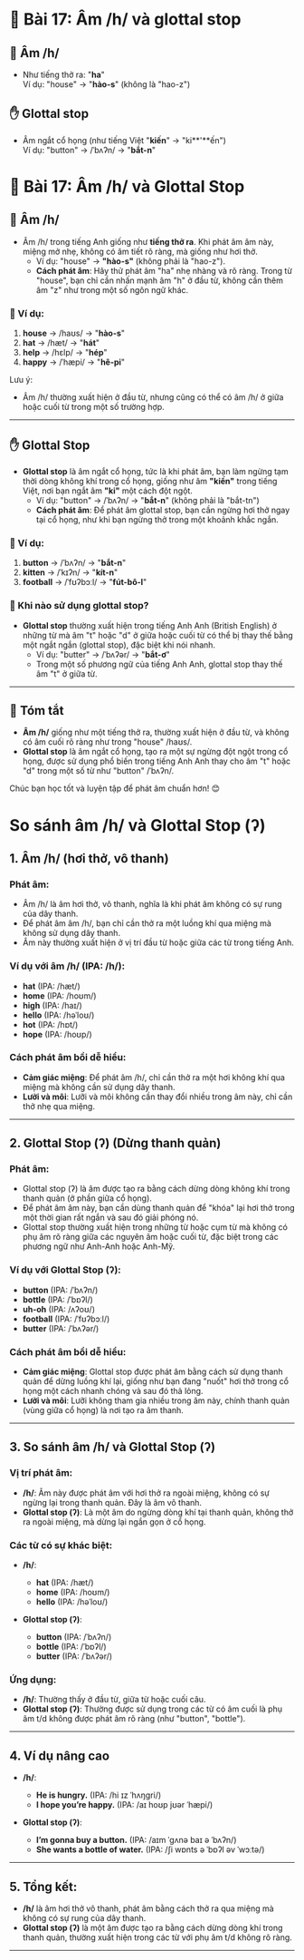 # 🎯 Bài 17: Âm /h/ và glottal stop

## 💨 Âm /h/
- Như tiếng thở ra: "**ha**"  
  Ví dụ: "house" → "**hào-s**" (không là "hao-z")

## ✋ Glottal stop
- Âm ngắt cổ họng (như tiếng Việt "**kiến**" → "ki**'**ến")  
  Ví dụ: "button" → /ˈbʌʔn/ → "**bắt-n**"
 # 🎯 Bài 17: Âm /h/ và Glottal Stop

## 💨 Âm /h/
- Âm /h/ trong tiếng Anh giống như **tiếng thở ra**. Khi phát âm âm này, miệng mở nhẹ, không có âm tiết rõ ràng, mà giống như hơi thở.
  - Ví dụ: "house" → **"hào-s"** (không phải là "hao-z").
  - **Cách phát âm**: Hãy thử phát âm "ha" nhẹ nhàng và rõ ràng. Trong từ "house", bạn chỉ cần nhấn mạnh âm "h" ở đầu từ, không cần thêm âm "z" như trong một số ngôn ngữ khác.

### 📌 Ví dụ:
1. **house** → /haʊs/ → "**hào-s**"
2. **hat** → /hæt/ → "**hát**"
3. **help** → /hɛlp/ → "**hép**"
4. **happy** → /ˈhæpi/ → "**hê-pi**"

Lưu ý:
- Âm /h/ thường xuất hiện ở đầu từ, nhưng cũng có thể có âm /h/ ở giữa hoặc cuối từ trong một số trường hợp.

---

## ✋ Glottal Stop
- **Glottal stop** là âm ngắt cổ họng, tức là khi phát âm, bạn làm ngừng tạm thời dòng không khí trong cổ họng, giống như âm **"kiến"** trong tiếng Việt, nơi bạn ngắt âm **"ki"** một cách đột ngột.
  - Ví dụ: "button" → /ˈbʌʔn/ → "**bắt-n**" (không phải là "bắt-tn")
  - **Cách phát âm**: Để phát âm glottal stop, bạn cần ngừng hơi thở ngay tại cổ họng, như khi bạn ngừng thở trong một khoảnh khắc ngắn.

### 📌 Ví dụ:
1. **button** → /ˈbʌʔn/ → "**bắt-n**"
2. **kitten** → /ˈkɪʔn/ → "**kít-n**"
3. **football** → /ˈfʊʔbɔːl/ → "**fút-bô-l**"

### 📌 Khi nào sử dụng glottal stop?
- **Glottal stop** thường xuất hiện trong tiếng Anh Anh (British English) ở những từ mà âm "t" hoặc "d" ở giữa hoặc cuối từ có thể bị thay thế bằng một ngắt ngắn (glottal stop), đặc biệt khi nói nhanh.
  - Ví dụ: "butter" → /ˈbʌʔər/ → "**bắt-ơ**"
  - Trong một số phương ngữ của tiếng Anh Anh, glottal stop thay thế âm "t" ở giữa từ.

---

## 🎯 Tóm tắt
- **Âm /h/** giống như một tiếng thở ra, thường xuất hiện ở đầu từ, và không có âm cuối rõ ràng như trong "house" /haʊs/.
- **Glottal stop** là âm ngắt cổ họng, tạo ra một sự ngừng đột ngột trong cổ họng, được sử dụng phổ biến trong tiếng Anh Anh thay cho âm "t" hoặc "d" trong một số từ như "button" /ˈbʌʔn/.

Chúc bạn học tốt và luyện tập để phát âm chuẩn hơn! 😊

# So sánh âm /h/ và Glottal Stop (ʔ)

## 1. Âm /h/ (hơi thở, vô thanh)

### Phát âm:
- Âm /h/ là âm hơi thở, vô thanh, nghĩa là khi phát âm không có sự rung của dây thanh.
- Để phát âm âm /h/, bạn chỉ cần thở ra một luồng khí qua miệng mà không sử dụng dây thanh.
- Âm này thường xuất hiện ở vị trí đầu từ hoặc giữa các từ trong tiếng Anh.

### Ví dụ với âm /h/ (IPA: /h/):
- **hat** (IPA: /hæt/)
- **home** (IPA: /hoʊm/)
- **high** (IPA: /haɪ/)
- **hello** (IPA: /həˈloʊ/)
- **hot** (IPA: /hɒt/)
- **hope** (IPA: /hoʊp/)

### Cách phát âm bồi dễ hiểu:
- **Cảm giác miệng**: Để phát âm /h/, chỉ cần thở ra một hơi không khí qua miệng mà không cần sử dụng dây thanh.
- **Lưỡi và môi**: Lưỡi và môi không cần thay đổi nhiều trong âm này, chỉ cần thở nhẹ qua miệng.

---

## 2. Glottal Stop (ʔ) (Dừng thanh quản)

### Phát âm:
- Glottal stop (ʔ) là âm được tạo ra bằng cách dừng dòng không khí trong thanh quản (ở phần giữa cổ họng).
- Để phát âm âm này, bạn cần dùng thanh quản để "khóa" lại hơi thở trong một thời gian rất ngắn và sau đó giải phóng nó.
- Glottal stop thường xuất hiện trong những từ hoặc cụm từ mà không có phụ âm rõ ràng giữa các nguyên âm hoặc cuối từ, đặc biệt trong các phương ngữ như Anh-Anh hoặc Anh-Mỹ.

### Ví dụ với Glottal Stop (ʔ):
- **button** (IPA: /ˈbʌʔn/)
- **bottle** (IPA: /ˈbɒʔl/)
- **uh-oh** (IPA: /ʌʔoʊ/)
- **football** (IPA: /ˈfʊʔbɔːl/)
- **butter** (IPA: /ˈbʌʔər/)

### Cách phát âm bồi dễ hiểu:
- **Cảm giác miệng**: Glottal stop được phát âm bằng cách sử dụng thanh quản để dừng luồng khí lại, giống như bạn đang "nuốt" hơi thở trong cổ họng một cách nhanh chóng và sau đó thả lỏng.
- **Lưỡi và môi**: Lưỡi không tham gia nhiều trong âm này, chính thanh quản (vùng giữa cổ họng) là nơi tạo ra âm thanh.

---

## 3. So sánh âm /h/ và Glottal Stop (ʔ)

### Vị trí phát âm:
- **/h/**: Âm này được phát âm với hơi thở ra ngoài miệng, không có sự ngừng lại trong thanh quản. Đây là âm vô thanh.
- **Glottal stop (ʔ)**: Là một âm do ngừng dòng khí tại thanh quản, không thở ra ngoài miệng, mà dừng lại ngắn gọn ở cổ họng.

### Các từ có sự khác biệt:
- **/h/**:
  - **hat** (IPA: /hæt/)
  - **home** (IPA: /hoʊm/)
  - **hello** (IPA: /həˈloʊ/)
  
- **Glottal stop (ʔ)**:
  - **button** (IPA: /ˈbʌʔn/)
  - **bottle** (IPA: /ˈbɒʔl/)
  - **butter** (IPA: /ˈbʌʔər/)

### Ứng dụng:
- **/h/**: Thường thấy ở đầu từ, giữa từ hoặc cuối câu.
- **Glottal stop (ʔ)**: Thường được sử dụng trong các từ có âm cuối là phụ âm t/d không được phát âm rõ ràng (như "button", "bottle").

---

## 4. Ví dụ nâng cao

- **/h/**:
  - **He is hungry.** (IPA: /hi ɪz ˈhʌŋɡri/)
  - **I hope you’re happy.** (IPA: /aɪ hoʊp jʊər ˈhæpi/)
  
- **Glottal stop (ʔ)**:
  - **I’m gonna buy a button.** (IPA: /aɪm ˈɡʌnə baɪ ə ˈbʌʔn/)
  - **She wants a bottle of water.** (IPA: /ʃi wɒnts ə ˈbɒʔl əv ˈwɔːtə/)

---

## 5. Tổng kết:
- **/h/** là âm hơi thở vô thanh, phát âm bằng cách thở ra qua miệng mà không có sự rung của dây thanh.
- **Glottal stop (ʔ)** là một âm được tạo ra bằng cách dừng dòng khí trong thanh quản, thường xuất hiện trong các từ với phụ âm t/d không rõ ràng.

---

